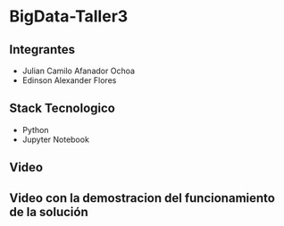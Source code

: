 # BigData-Taller3

## Integrantes
- Julian Camilo Afanador Ochoa 
- Edinson Alexander Flores

## Stack Tecnologico
+ Python
+ Jupyter Notebook


## Video 
Video con la demostracion del funcionamiento de la solución
- 

